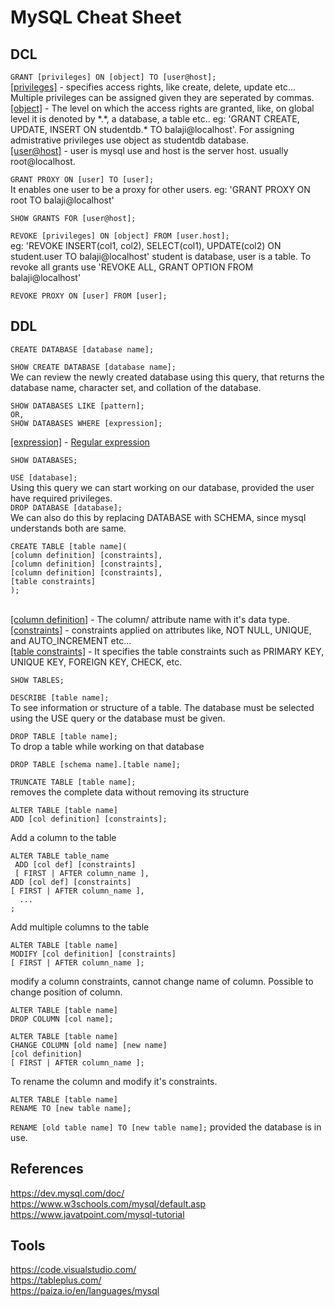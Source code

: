 # MySQL Cheat Sheet

## DCL
<!------------------------------------------------>
`GRANT [privileges] ON [object] TO [user@host];`<br>
<u>[privileges]</u> - specifies access rights, like create, delete, update etc... Multiple privileges can be assigned given they are seperated by commas. <br>
<u>[object]</u> - The level on which the access rights are granted, like, on global level it is denoted by \*.\*, a database, a table etc.. eg: 'GRANT CREATE, UPDATE, INSERT ON studentdb.* TO balaji@localhost'. For assigning admistrative privileges use object as studentdb database. <br>
<u>[user@host]</u> - user is mysql use and host is the server host. usually root@localhost.

`GRANT PROXY ON [user] TO [user];`<br>
It enables one user to be a proxy for other users. eg: 'GRANT PROXY ON root TO balaji@localhost'

`SHOW GRANTS FOR [user@host];` <br>

`REVOKE [privileges] ON [object] FROM [user.host];` <br>
eg: 'REVOKE INSERT(col1, col2), SELECT(col1), UPDATE(col2) ON student.user TO balaji@localhost' student is database, user is a table. To revoke all grants use 'REVOKE ALL, GRANT OPTION FROM balaji@localhost'

`REVOKE PROXY ON [user] FROM [user];`

## DDL
<!------------------------------------------------>
`CREATE DATABASE [database name];` 

`SHOW CREATE DATABASE [database name];` <br>
We can review the newly created database using this query, that returns the database name, character set, and collation of the database.

```
SHOW DATABASES LIKE [pattern];
OR,  
SHOW DATABASES WHERE [expression];
```
<u>[expression]</u> - [Regular expression](https://www.javatpoint.com/mysql-regular-expressions)

`SHOW DATABASES;` 

`USE [database];` <br>
Using this query we can start working on our database, provided the user have required privileges. <br>
`DROP DATABASE [database];` <br>
We can also do this by replacing DATABASE with SCHEMA, since mysql understands both are same.

```
CREATE TABLE [table name]( 
[column definition] [constraints],
[column definition] [constraints],
[column definition] [constraints],
[table constraints]
);
```     
<br>
<u>[column definition]</u> - The column/ attribute name with it's data type.  <br>
<u>[constraints]</u>     - constraints applied on attributes like, NOT NULL, UNIQUE, and AUTO_INCREMENT etc... <br>
<u>[table constraints]</u> - It specifies the table constraints such as PRIMARY KEY, UNIQUE KEY, FOREIGN KEY, CHECK, etc.

`SHOW TABLES;`

`DESCRIBE [table name];` <br>
To see information or structure of a table. The database must be selected using the USE query or the database must be given.

`DROP TABLE [table name];` <br>
To drop a table while working on that database

`DROP TABLE [schema name].[table name];`

`TRUNCATE TABLE [table name];`<br>
removes the complete data without removing its structure

```
ALTER TABLE [table name]  
ADD [col definition] [constraints];  
```
Add a column to the table

```
ALTER TABLE table_name  
 ADD [col def] [constraints]  
 [ FIRST | AFTER column_name ],  
ADD [col def] [constraints] 
[ FIRST | AFTER column_name ],  
  ...  
;  
```
Add multiple columns to the table

```
ALTER TABLE [table name]  
MODIFY [col definition] [constraints]  
[ FIRST | AFTER column_name ];  
```
modify a column constraints, cannot change name of column. Possible to change position of column.

```
ALTER TABLE [table name]  
DROP COLUMN [col name];  
```

```
ALTER TABLE [table name]  
CHANGE COLUMN [old name] [new name]   
[col definition]  
[ FIRST | AFTER column_name ];
```
To rename the column and modify it's constraints.

```
ALTER TABLE [table name]
RENAME TO [new table name];
```

`RENAME [old table name] TO [new table name];`
provided the database is in use.


## References
https://dev.mysql.com/doc/ <br>
https://www.w3schools.com/mysql/default.asp <br>
https://www.javatpoint.com/mysql-tutorial

## Tools
https://code.visualstudio.com/ <br>
https://tableplus.com/ <br>
https://paiza.io/en/languages/mysql

